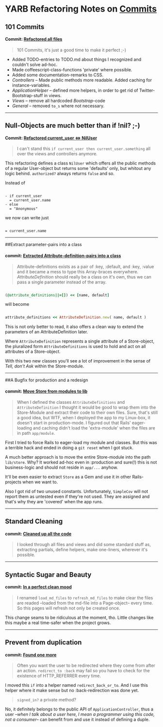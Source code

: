 # YARB Refactoring Notes on [Commits](https://github.com/iboard/yarb/commits/master)

<!-- Place this tag where you want the +1 button to render. -->
<div class="g-plusone" data-annotation="inline" data-width="300"></div>

## 101 Commits

#### Commit: [Refactored all files](https://github.com/iboard/yarb/commit/c86a4ac7b062a825339f13584ed51ffa07aaabb7)

> 101 Commits, it's just a good time to make it perfect ;-)

* Added TODO-entries to TODO.md about things I recognized and couldn't
  solve ad-hoc.
* Made coffeescript-class-functions 'private' where
  possible.
* Added some documentation-remarks to CSS.
* _Controllers_ – Made public methods more readable. Added caching for
  instance-variables.
* _ApplicationHelper_ – defined more helpers, in order to get rid of 
  Twitter-Bootstrap-stuff in views.
* _Views_ – remove all hardcoded _Bootstrap_-code
* _General_ – removed `to_s` where not necessary.

----

## Null-Objects are much better than if !nil? ;-)

#### Commit: [Refactored current_user <=> NilUser](https://github.com/iboard/yarb/commit/0017ba577bcc004d51be3b1cccaa733a04aa1119)

> I can't stand this `if current_user then current_user.something` all
> over the views and controllers anymore.

This refactoring defines a class `NilUser` which offers all the public
methods of a regular User-object but returns some 'defaults' only, but
whitout any logic behind. `authorized?` always returns `false` and so.

Instead of

```haml

- if current_user
  = current_user.name
- else
  = "Anonymous"
```

we now can write just

```haml

= current_user.name
```

----

##Extract parameter-pairs into a class

#### commit: [Extracted Attribute-definition-pairs into a class](https://github.com/iboard/yarb/commit/b5a4829ca6176385f7f31173466d0bb2193de758)

> Attribute-definitions exists as a pair of :key, :default, and :key, :value 
> and it became a mess to type this Array-braces everywhere.
> _AttributeDefinition_ should really be a class on it's own, thus we
> can pass a single parameter instead of the array.

```ruby

(@attribute_definitions||=[]) << [name, default]
```

will become

```ruby

attribute_definitions << AttributeDefinition.new( name, default )
```

This is not only better to read, it also offers a clean way to extend
the parameters of an AttributeDefinition later.

Where `AttributeDefinition` represents a single attribute of a
Store-object, the pluralized form `AttributeDefinitions` is used to hold
and act on all attributes of a Store-object.

With this two new classes you'll see a lot of improvement in the sense
of *_Tell, don't Ask_* within the Store-module.


----

##A Bugfix for production and a redesign

#### commit: [Move Store from modules to lib](https://github.com/iboard/yarb/commit/d28802d33388da1fcfdfd45e32a113f408b8bcba)

> When I defined the classes `AttributeDefinitions` and
`AttributeDefinition` I thought it would be good to wrap them into the
Store-Module and extract their code to their own files.
> Sure, that's still a good idea, but WTF, when I deployed the app to my
Linux-box, it doesn't start in production-mode.
> I figured out that Rails' eager-loading and caching didn't load the
'extra-module' when the files are in path `app/module`.

First I tried to force Rails to eager-load my module and classes. But
this was a terrible hack and ended in doing a `git reset` when I got stuck.

A much better approach is to move the entire Store-module into the path
`lib/store`. Why? It worked ad-hoc even in :production and sure(!) this is not
business-logic and should not reside in `app/...` anyhow.

It'll be even easier to extract `Store` as a Gem and use it in other
Rails-projects when we want to.

Also I got rid of two unused constants. Unfortunately, `SimpleCov` will
not report them as untested even if they're not used. They are assigned
and that's why they are 'covered' when the app runs.

----

## Standard Cleaning

#### commit: [Cleaned up all the code](https://github.com/iboard/yarb/commit/630b6a093fa31c4aced6556bc1c12ae1d7bb722f)

> I looked through all files and views and did some standard stuff as,
> extracting partials, define helpers, make one-liners, wherever it's
> possible.

----

## Syntactic Sugar and Beauty

#### commit: [In a perfect clean mood](https://github.com/iboard/yarb/commit/eb4eab2fffa01318fb3947d76d6974b414b17807)

> I renamed `load_md_files` to `refresh_md_files` to make clear the
> files are readed –loaded from the md-file into a Page-object– every
> time. So this pages will refresh not only be created once.

This change seams to be ridiculous at the moment, tho. Little changes like this 
maybe a real time-safer when the project grows.

----

## Prevent from duplication

#### commit: [Found one more](https://github.com/iboard/yarb/commit/9189087a35ab2e122dc29c3084c12a49dc73730b)

> Often you want the user to be redirected where they come from after
> an action. `redirect_to :back` may fail so you have to check for the
> existence of HTTP_REFERRER every time.
  
I moved this `if` into a helper named `redirect_back_or_to`. And I use
this helper where it make sense but no :back-redirection was done yet.

> `signed_in?` a private method?

No, it definitely belongs to the public API of `ApplicationController`,
thus a user –_when I talk about a user here, I mean a programmer using
this code, not a consumer_– can benefit from and use it instead of
defining a duple. 

<!-- Place this tag after the last +1 button tag. -->
<script type="text/javascript">
  (function() {
var po = document.createElement('script'); po.type = 'text/javascript'; po.async = true;
  po.src = 'https://apis.google.com/js/plusone.js';
  var s = document.getElementsByTagName('script')[0]; s.parentNode.insertBefore(po, s);
})();
</script>
